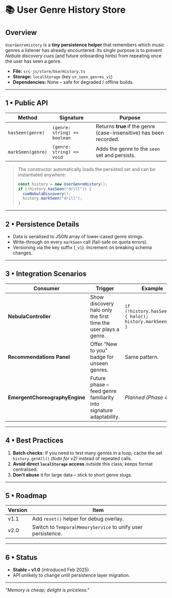 # 📚 User Genre History Store

## Overview

`UserGenreHistory` is a **tiny persistence helper** that remembers which music genres a listener has already encountered.
Its single purpose is to prevent _Nebula discovery cues_ (and future onboarding hints) from repeating once the user has seen a genre.

- **File:** `src-js/store/UserHistory.ts`
- **Storage:** `localStorage` (key `sn_seen_genres_v1`)
- **Dependencies:** None – safe for degraded / offline builds.

---

## 1 ▪ Public API

| Method            | Signature                    | Purpose                                                             |
| ----------------- | ---------------------------- | ------------------------------------------------------------------- |
| `hasSeen(genre)`  | `(genre: string) => boolean` | Returns **true** if the genre (case-insensitive) has been recorded. |
| `markSeen(genre)` | `(genre: string) => void`    | Adds the genre to the `seen` set and persists.                      |

> The constructor automatically loads the persisted set and can be instantiated anywhere:
>
> ```ts
> const history = new UserGenreHistory();
> if (!history.hasSeen("drill")) {
>   cueNebulaDiscovery();
>   history.markSeen("drill");
> }
> ```

---

## 2 ▪ Persistence Details

- Data is serialised to JSON array of lower-cased genre strings.
- Write-through on every `markSeen` call (fail-safe on quota errors).
- Versioning via the key suffix (`_v1`). Increment on breaking schema changes.

---

## 3 ▪ Integration Scenarios

| Consumer                       | Trigger                                                            | Example                                                     |
| ------------------------------ | ------------------------------------------------------------------ | ----------------------------------------------------------- |
| **NebulaController**           | Show discovery halo only the first time the user plays a genre.    | `if (!history.hasSeen(g)) { halo(); history.markSeen(g); }` |
| **Recommendations Panel**      | Offer "New to you" badge for unseen genres.                        | Same pattern.                                               |
| **EmergentChoreographyEngine** | Future phase – feed genre familiarity into signature adaptability. | _Planned (Phase 4)_.                                        |

---

## 4 ▪ Best Practices

1. **Batch checks**: If you need to test many genres in a loop, cache the set `history.getAll()` _(todo for v2)_ instead of repeated calls.
2. **Avoid direct `localStorage` access** outside this class; keeps format centralised.
3. **Don't abuse** it for large data – stick to short genre slugs.

---

## 5 ▪ Roadmap

| Version | Item                                                         |
| ------- | ------------------------------------------------------------ |
| v1.1    | Add `reset()` helper for debug overlay.                      |
| v2.0    | Switch to `TemporalMemoryService` to unify user persistence. |

---

## 6 ▪ Status

- **Stable – v1.0** (introduced Feb 2025)
- API unlikely to change until persistence layer migration.

---

_"Memory is cheap; delight is priceless."_

